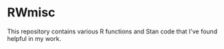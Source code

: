 # RWmisc

This repository contains various R functions and Stan code that I've found helpful
in my work.
